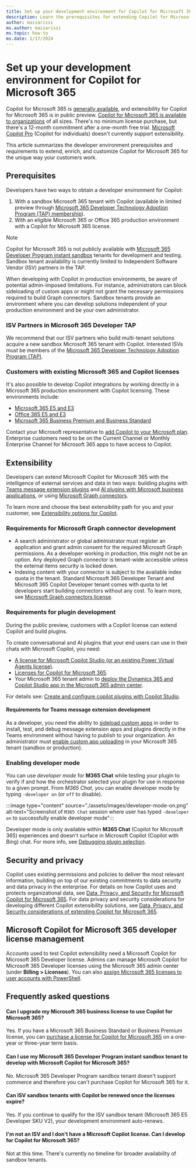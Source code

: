 ```yaml
---
title: Set up your development environment for Copilot for Microsoft 365
description: Learn the prerequisites for extending Copilot for Microsoft 365 with plugins and connectors.
author: maisarissi
ms.author: maisarissi
ms.topic: how-to
ms.date: 1/17/2024
---
```


# Set up your development environment for Copilot for Microsoft 365

Copilot for Microsoft 365 is [generally available](https://techcommunity.microsoft.com/t5/microsoft-365-copilot/microsoft-365-copilot-is-generally-available/ba-p/3969331), and extensibility for Copilot for Microsoft 365 is in public preview. [Copilot for Microsoft 365 is available to organizations](https://blogs.microsoft.com/blog/2024/01/15/bringing-the-full-power-of-copilot-to-more-people-and-businesses/) of all sizes. There's no minimum license purchase, but there's a 12-month commitment after a one-month free trial. [Microsoft Copilot Pro](https://www.microsoft.com/store/b/copilotpro) (Copilot for individuals) doesn't currently support extensibility.

This article summarizes the developer environment prerequisites and requirements to extend, enrich, and customize Copilot for Microsoft 365 for the unique way your customers work.

## Prerequisites

Developers have two ways to obtain a developer environment for Copilot:

1. With a sandbox Microsoft 365 tenant with Copilot (available in limited preview through [Microsoft 365 Developer Technology Adoption Program (TAP) membership](#isv-partners-in-microsoft-365-developer-tap)).
2. With an eligible Microsoft 365 or Office 365 production environment with a Copilot for Microsoft 365 license.

> [!NOTE]
> Copilot for Microsoft 365 is not publicly available with [Microsoft 365 Developer Program instant sandbox](https://developer.microsoft.com/microsoft-365/dev-program#Subscription) tenants for development and testing. Sandbox tenant availability is currently limited to Independent Software Vendor (ISV) partners in the TAP.

When developing with Copilot in production environments, be aware of potential admin-imposed limitations. For instance, administrators can block sideloading of custom apps or might not grant the necessary permissions required to build Graph connectors. Sandbox tenants provide an environment where you can develop solutions independent of your production environment and be your own administrator.

### ISV Partners in Microsoft 365 Developer TAP

We recommend that our ISV partners who build multi-tenant solutions acquire a new sandbox Microsoft 365 tenant with Copilot. Interested ISVs must be members of the [Microsoft 365 Developer Technology Adoption Program (TAP)](https://aka.ms/m365devtap).

### Customers with existing Microsoft 365 and Copilot licenses

It's also possible to develop Copilot integrations by working directly in a Microsoft 365 production environment with Copilot licensing. These environments include:

- [Microsoft 365 E5 and E3](https://www.microsoft.com//microsoft-365/enterprise/microsoft365-plans-and-pricing)
- [Office 365 E5 and E3](https://www.microsoft.com/microsoft-365/enterprise/office365-plans-and-pricing)
- [Microsoft 365 Business Premium and Business Standard](https://www.microsoft.com/microsoft-365/business/compare-all-microsoft-365-business-products)

Contact your Microsoft representative to [add Copilot to your Microsoft plan](https://www.microsoft.com/microsoft-365/enterprise/copilot-for-microsoft-365#Pricing).  Enterprise customers need to be on the Current Channel or Monthly Enterprise Channel for Microsoft 365 apps to have access to Copilot.

## Extensibility

Developers can extend Microsoft Copilot for Microsoft 365 with the intelligence of external services and data in two ways: building plugins with [Teams message extension plugins](overview-message-extension-bot.md) and [AI plugins with Microsoft business applications](overview-business-applications.md), or using [Microsoft Graph connectors](overview-graph-connector.md).

To learn more and choose the best extensibility path for you and your customer, see [Extensibility options for Copilot](decision-guide.md).

### Requirements for Microsoft Graph connector development

- A search administrator or global administrator must register an application and grant admin consent for the required Microsoft Graph permissions. As a developer working in production, this might not be an option. Any deployed Graph connector is tenant-wide accessible unless the external items security is locked down.
- Indexing content with your connector is subject to the available index quota in the tenant. Standard Microsoft 365 Developer Tenant and Microsoft 365 Copilot Developer tenant comes with quota to let developers start building connectors without any cost. To learn more, see [Microsoft Graph connectors license](/microsoftsearch/licensing).

### Requirements for plugin development

During the public preview, customers with a Copilot license can extend Copilot and build plugins.

To create conversational and AI plugins that your end users can use in their chats with Microsoft Copilot, you need:

- [A license for Microsoft Copilot Studio (or an existing Power Virtual Agents license)](/microsoft-copilot-studio/requirements-licensing-subscriptions).
- [Licenses for Copilot for Microsoft 365](/microsoft-365-copilot/extensibility/overview-business-applications#get-copilot-for-microsoft-365-licenses-and-enable-plugins).
- Your Microsoft 365 tenant admin to [deploy the Dynamics 365 and Copilot Studio app in the Microsoft 365 admin center](/microsoft-copilot-studio/copilot-plugins-overview#deploy-the-microsoft-copilot-studio-app-admin).

For details see: [Create and configure copilot plugins with Copilot Studio](/microsoft-copilot-studio/copilot-plugins-overview#prerequisites).

#### Requirements for Teams message extension development

As a developer, you need the ability to [sideload custom apps](/microsoftteams/platform/concepts/deploy-and-publish/apps-upload) in order to install, test, and debug message extension apps and plugins directly in the Teams environment without having to publish to your organization. An administrator must [enable custom app uploading](/microsoftteams/teams-custom-app-policies-and-settings#allow-users-to-upload-custom-apps) in your Microsoft 365 tenant (sandbox or production).

### Enabling developer mode

You can use *developer mode* for **M365 Chat** while testing your plugin to verify if and how the orchestrator selected your plugin for use in response to a given prompt. From  *M365 Chat*, you can enable developer mode by typing `-developer on` (or `off` to disable).

:::image type="content" source="./assets/images/developer-mode-on.png" alt-text="Screenshot of `M365 Chat` session where user has typed `-developer on` to successfully enable developer mode":::

Developer mode is only available within **M365 Chat** (Copilot for Microsoft 365) experiences and doesn't surface in Microsoft Copilot (Copilot with Bing) chat. For more info, see [Debugging plugin selection](orchestrator.md#debugging-plugin-selection).

## Security and privacy

Copilot uses existing permissions and policies to deliver the most relevant information, building on top of our existing commitments to data security and data privacy in the enterprise. For details on how Copilot uses and protects organizational data, see [Data, Privacy, and Security for Microsoft Copilot for Microsoft 365](/microsoft-365-copilot/microsoft-365-copilot-privacy). For data privacy and security considerations for developing different Copilot extensibility solutions, see [Data, Privacy, and Security considerations of extending Copilot for Microsoft 365](data-privacy-security.md).

## Microsoft Copilot for Microsoft 365 developer license management

Accounts used to test Copilot extensibility need a Microsoft Copilot for Microsoft 365 Developer license. Admins can manage Microsoft Copilot for Microsoft 365 Developer licenses using the Microsoft 365 admin center (under **Billing > Licenses**). You can also [assign Microsoft 365 licenses to user accounts with PowerShell](/microsoft-365/enterprise/assign-licenses-to-user-accounts-with-microsoft-365-powershell).

## Frequently asked questions

<!-- markdownlint-disable MD001 -->
#### Can I upgrade my Microsoft 365 business license to use Copilot for Microsoft 365?

Yes. If you have a Microsoft 365 Business Standard or Business Premium license, you can [purchase a license for Copilot for Microsoft 365](https://www.microsoft.com/microsoft-365/business/copilot-for-microsoft-365) on a one-year or three-year term basis.

#### Can I use my Microsoft 365 Developer Program instant sandbox tenant to develop with Microsoft Copilot for Microsoft 365?

No. Microsoft 365 Developer Program sandbox tenant doesn't support commerce and therefore you can't purchase Copilot for Microsoft 365 for it.

#### Can ISV sandbox tenants with Copilot be renewed once the licenses expire?

Yes. If you continue to qualify for the ISV sandbox tenant (Microsoft 365 E5 Developer SKU V2), your development environment auto-renews.

#### I'm not an ISV and I don't have a Microsoft Copilot license. Can I develop for Copilot for Microsoft 365?

Not at this time. There's currently no timeline for broader availability of sandbox tenants.
<!-- markdownlint-enable MD001 -->
